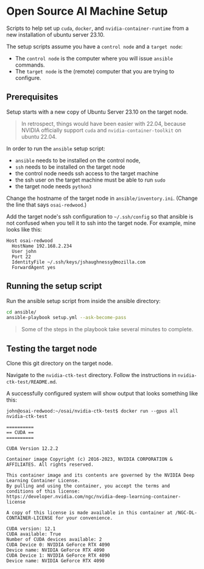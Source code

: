 # Open Source AI Machine Setup

Scripts to help set up `cuda`, `docker`, and `nvidia-container-runtime` from a new installation of ubuntu server 23.10.

The setup scripts assume you have a `control node` and a `target node`:

- The `control node` is the computer where you will issue `ansible` commands.
- The `target node` is the (remote) computer that you are trying to configure.

## Prerequisites

Setup starts with a new copy of Ubuntu Server 23.10 on the target node.

> In retrospect, things would have been easier with 22.04, because NVIDIA officially support `cuda` and `nvidia-container-toolkit` on ubuntu 22.04.

In order to run the `ansible` setup script:

- `ansible` needs to be installed on the control node,
- `ssh` needs to be installed on the target node
- the control node needs ssh access to the target machine
- the ssh user on the target machine must be able to run `sudo`
- the target node needs `python3`

Change the hostname of the target node in `ansible/inventory.ini`. (Change the line that says `osai-redwood`.)

Add the target node's ssh configuration to `~/.ssh/config` so that ansible is not confused when you tell it to ssh into the target node. For example, mine looks like this:

```
Host osai-redwood
  HostName 192.168.2.234
  User john
  Port 22
  IdentityFile ~/.ssh/keys/jshaughnessy@mozilla.com
  ForwardAgent yes
```

## Running the setup script

Run the ansible setup script from inside the ansible directory:

```sh
cd ansible/
ansible-playbook setup.yml --ask-become-pass
```

> Some of the steps in the playbook take several minutes to complete.

## Testing the target node

Clone this git directory on the target node.

Navigate to the `nvidia-ctk-test` directory. Follow the instructions in `nvidia-ctk-test/README.md`.

A successfully configured system will show output that looks something like this:

```
john@osai-redwood:~/osai/nvidia-ctk-test$ docker run --gpus all nvidia-ctk-test

==========
== CUDA ==
==========

CUDA Version 12.2.2

Container image Copyright (c) 2016-2023, NVIDIA CORPORATION & AFFILIATES. All rights reserved.

This container image and its contents are governed by the NVIDIA Deep Learning Container License.
By pulling and using the container, you accept the terms and conditions of this license:
https://developer.nvidia.com/ngc/nvidia-deep-learning-container-license

A copy of this license is made available in this container at /NGC-DL-CONTAINER-LICENSE for your convenience.

CUDA version: 12.1
CUDA available: True
Number of CUDA devices available: 2
CUDA Device 0: NVIDIA GeForce RTX 4090
Device name: NVIDIA GeForce RTX 4090
CUDA Device 1: NVIDIA GeForce RTX 4090
Device name: NVIDIA GeForce RTX 4090
```
